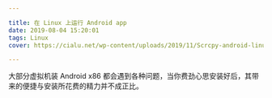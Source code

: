 ```yaml
---

title: 在 Linux 上运行 Android app
date: 2019-08-04 15:20:01
tags: Linux
cover: https://cialu.net/wp-content/uploads/2019/11/Scrcpy-android-linux-device.png

---
```

大部分虚拟机装 Android x86 都会遇到各种问题，当你费劲心思安装好后，其带来的便捷与安装所花费的精力并不成正比。
